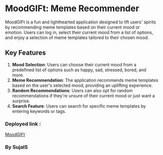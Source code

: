 # MoodGIFt: Meme Recommender

MoodGIFt is a fun and lighthearted application designed to lift users' spirits by recommending meme templates based on their current mood or emotion. Users can log in, select their current mood from a list of options, and enjoy a selection of meme templates tailored to their chosen mood.

## Key Features

1. **Mood Selection**: Users can choose their current mood from a predefined list of options such as happy, sad, stressed, bored, and more.
2. **Meme Recommendation**: The application recommends meme templates based on the user's selected mood, providing an uplifting experience.
3. **Random Recommendations**: Users can also opt for random recommendations if they're unsure of their current mood or just want a surprise.
4. **Search Feature**: Users can search for specific meme templates by entering keywords or tags.

### Deployed link :

[MoodGIFt](https://main--mood-gift.netlify.app/)

### By SujalS
